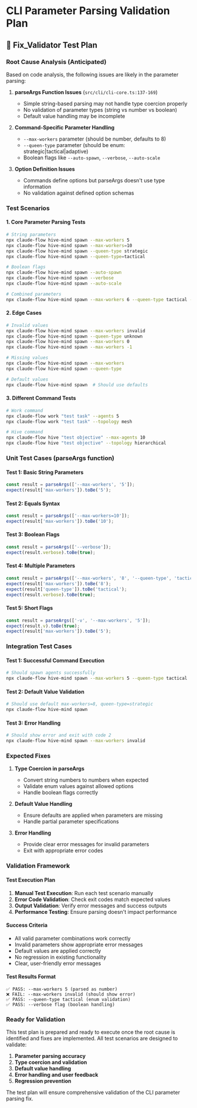# CLI Parameter Parsing Validation Plan

## 🎯 Fix_Validator Test Plan

### Root Cause Analysis (Anticipated)
Based on code analysis, the following issues are likely in the parameter parsing:

1. **parseArgs Function Issues** (`src/cli/cli-core.ts:137-169`)
   - Simple string-based parsing may not handle type coercion properly
   - No validation of parameter types (string vs number vs boolean)
   - Default value handling may be incomplete

2. **Command-Specific Parameter Handling**
   - `--max-workers` parameter (should be number, defaults to 8)
   - `--queen-type` parameter (should be enum: strategic|tactical|adaptive)
   - Boolean flags like `--auto-spawn`, `--verbose`, `--auto-scale`

3. **Option Definition Issues**
   - Commands define options but parseArgs doesn't use type information
   - No validation against defined option schemas

### Test Scenarios

#### 1. Core Parameter Parsing Tests
```bash
# String parameters
npx claude-flow hive-mind spawn --max-workers 5
npx claude-flow hive-mind spawn --max-workers=10
npx claude-flow hive-mind spawn --queen-type strategic
npx claude-flow hive-mind spawn --queen-type=tactical

# Boolean flags
npx claude-flow hive-mind spawn --auto-spawn
npx claude-flow hive-mind spawn --verbose
npx claude-flow hive-mind spawn --auto-scale

# Combined parameters
npx claude-flow hive-mind spawn --max-workers 6 --queen-type tactical --verbose
```

#### 2. Edge Cases
```bash
# Invalid values
npx claude-flow hive-mind spawn --max-workers invalid
npx claude-flow hive-mind spawn --queen-type unknown
npx claude-flow hive-mind spawn --max-workers 0
npx claude-flow hive-mind spawn --max-workers -1

# Missing values
npx claude-flow hive-mind spawn --max-workers
npx claude-flow hive-mind spawn --queen-type

# Default values
npx claude-flow hive-mind spawn  # Should use defaults
```

#### 3. Different Command Tests
```bash
# Work command
npx claude-flow work "test task" --agents 5
npx claude-flow work "test task" --topology mesh

# Hive command
npx claude-flow hive "test objective" --max-agents 10
npx claude-flow hive "test objective" --topology hierarchical
```

### Unit Test Cases (parseArgs function)

#### Test 1: Basic String Parameters
```typescript
const result = parseArgs(['--max-workers', '5']);
expect(result['max-workers']).toBe('5');
```

#### Test 2: Equals Syntax
```typescript
const result = parseArgs(['--max-workers=10']);
expect(result['max-workers']).toBe('10');
```

#### Test 3: Boolean Flags
```typescript
const result = parseArgs(['--verbose']);
expect(result.verbose).toBe(true);
```

#### Test 4: Multiple Parameters
```typescript
const result = parseArgs(['--max-workers', '8', '--queen-type', 'tactical', '--verbose']);
expect(result['max-workers']).toBe('8');
expect(result['queen-type']).toBe('tactical');
expect(result.verbose).toBe(true);
```

#### Test 5: Short Flags
```typescript
const result = parseArgs(['-v', '--max-workers', '5']);
expect(result.v).toBe(true);
expect(result['max-workers']).toBe('5');
```

### Integration Test Cases

#### Test 1: Successful Command Execution
```bash
# Should spawn agents successfully
npx claude-flow hive-mind spawn --max-workers 5 --queen-type tactical
```

#### Test 2: Default Value Validation
```bash
# Should use default max-workers=8, queen-type=strategic
npx claude-flow hive-mind spawn
```

#### Test 3: Error Handling
```bash
# Should show error and exit with code 2
npx claude-flow hive-mind spawn --max-workers invalid
```

### Expected Fixes

1. **Type Coercion in parseArgs**
   - Convert string numbers to numbers when expected
   - Validate enum values against allowed options
   - Handle boolean flags correctly

2. **Default Value Handling**
   - Ensure defaults are applied when parameters are missing
   - Handle partial parameter specifications

3. **Error Handling**
   - Provide clear error messages for invalid parameters
   - Exit with appropriate error codes

### Validation Framework

#### Test Execution Plan
1. **Manual Test Execution**: Run each test scenario manually
2. **Error Code Validation**: Check exit codes match expected values
3. **Output Validation**: Verify error messages and success outputs
4. **Performance Testing**: Ensure parsing doesn't impact performance

#### Success Criteria
- All valid parameter combinations work correctly
- Invalid parameters show appropriate error messages
- Default values are applied correctly
- No regression in existing functionality
- Clear, user-friendly error messages

#### Test Results Format
```
✅ PASS: --max-workers 5 (parsed as number)
❌ FAIL: --max-workers invalid (should show error)
✅ PASS: --queen-type tactical (enum validation)
✅ PASS: --verbose flag (boolean handling)
```

### Ready for Validation

This test plan is prepared and ready to execute once the root cause is identified and fixes are implemented. All test scenarios are designed to validate:

1. **Parameter parsing accuracy**
2. **Type coercion and validation**
3. **Default value handling**
4. **Error handling and user feedback**
5. **Regression prevention**

The test plan will ensure comprehensive validation of the CLI parameter parsing fix.
